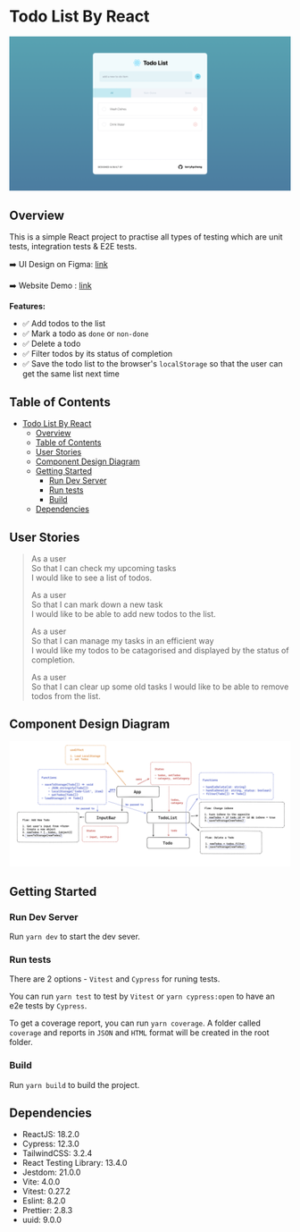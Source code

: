 # Todo List By React

![demo-preview](public/preview-todolist.png)

## Overview

This is a simple React project to practise all types of testing which are unit tests, integration tests & E2E tests.

➡️ UI Design on Figma: [link](https://www.figma.com/file/YpEpvtqP8jz1k8t1pSEs1k/todo-list-react?node-id=0%3A1&t=rmXjwlkmCK5QKH0N-1)

➡️ Website Demo : [link](https://todo-list-react-sooty-mu.vercel.app/)

**Features:**

- ✅ Add todos to the list
- ✅ Mark a todo as `done` or `non-done`
- ✅ Delete a todo
- ✅ Filter todos by its status of completion
- ✅ Save the todo list to the browser's `localStorage` so that the user can get the same list next time

## Table of Contents

- [Todo List By React](#todo-list-by-react)
  - [Overview](#overview)
  - [Table of Contents](#table-of-contents)
  - [User Stories](#user-stories)
  - [Component Design Diagram](#component-design-diagram)
  - [Getting Started](#getting-started)
    - [Run Dev Server](#run-dev-server)
    - [Run tests](#run-tests)
    - [Build](#build)
  - [Dependencies](#dependencies)

## User Stories

> As a user  
> So that I can check my upcoming tasks  
> I would like to see a list of todos.
>
> As a user  
> So that I can mark down a new task  
> I would like to be able to add new todos to the list.
>
> As a user  
> So that I can manage my tasks in an efficient way  
> I would like my todos to be catagorised and displayed by the status of completion.
>
> As a user  
> So that I can clear up some old tasks
> I would like to be able to remove todos from the list.

## Component Design Diagram

![design_diagram](public/diagram_rev.png)

## Getting Started

### Run Dev Server

Run `yarn dev` to start the dev sever.

### Run tests

There are 2 options - `Vitest` and `Cypress` for runing tests.

You can run `yarn test` to test by `Vitest` or `yarn cypress:open` to have an e2e tests by `Cypress`.

To get a coverage report, you can run `yarn coverage`. A folder called `coverage` and reports in `JSON` and `HTML` format will be created in the root folder.

### Build

Run `yarn build` to build the project.

## Dependencies

- ReactJS: 18.2.0
- Cypress: 12.3.0
- TailwindCSS: 3.2.4
- React Testing Library: 13.4.0
- Jestdom: 21.0.0
- Vite: 4.0.0
- Vitest: 0.27.2
- Eslint: 8.2.0
- Prettier: 2.8.3
- uuid: 9.0.0
